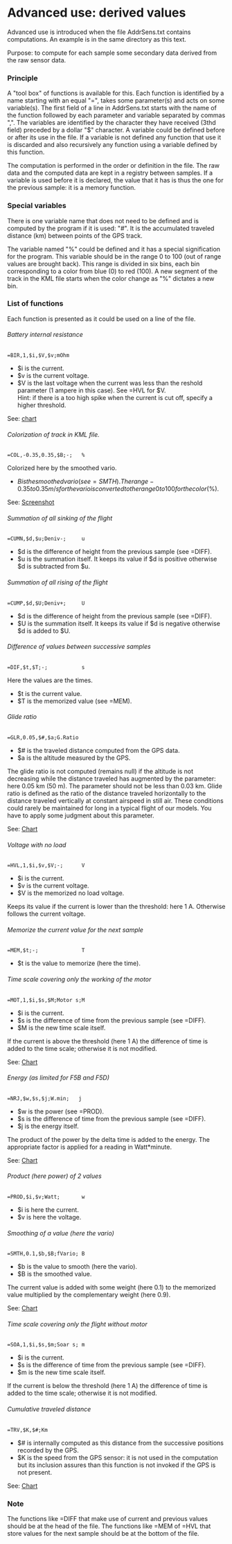 # Advanced use: derived values

Advanced use is introduced when the file AddrSens.txt contains
computations. An example is in the same directory as this text.

Purpose: to compute for each sample some secondary data
derived from the raw sensor data.

### Principle

A "tool box" of functions is available for this. Each function
is identified by a name starting with an equal "=", takes
some parameter(s) and acts on some variable(s).
The first field of a line in AddrSens.txt starts with the name 
of the function followed by each parameter and variable 
separated by commas ",". The variables are identified
by the character they have received (3thd field) preceded by a
dollar "$" character. A variable could be defined before or after
its use in the file.
If a variable is not defined any function that use it is discarded
and also recursively any function using a variable defined 
by this function.

The computation is performed in the order or definition in the file.
The raw data and the computed data are kept in a registry between
samples. If a variable is used before it is declared, the value
that it has is thus the one for the previous sample: it is a
memory function.

### Special variables

There is one variable name that does not need to be defined and is
computed by the program if it is used: "\#". It is the accumulated
traveled distance (km) between points of the GPS track.

The variable named "%" could be defined and it has a special
signification for the program. This variable should be in the range
0 to 100 (out of range values are brought back). This range is divided
in six bins, each bin corresponding to a color from blue (0) to red (100).
A new segment of the track in the KML file starts when the color
change as "%" dictates a new bin.


### List of functions

Each function is presented as it could be used on a line of the file.

###### Battery internal resistance

    =BIR,1,$i,$V,$v;mOhm  

+ $i is the current. 
+ $v is the current voltage.
+ $V is the last voltage when the current was less than the reshold
 parameter (1 ampere in this case). See =HVL for $V.   
Hint: if there is a too high spike when the current is cut off,
specify a higher threshold.

See: [chart](Gallery/MSB_0095_17_4_12.jpg)

###### Colorization of track in KML file.

    =COL,-0.35,0.35,$B;-;   %

Colorized here by the smoothed vario.
+ $B is the smoothed vario (see =SMTH). The range -0.35 to 0.35 m/s
for the vario is converted to the range 0 to 100 for the color ($%). 

See: [Screenshot](Gallery/Screenshot_2017-11-22-15-49-49.jpg)

###### Summation of all sinking of the flight

    =CUMN,$d,$u;Deniv-;     u

+ $d is the difference of height
from the previous sample (see =DIFF).
+ $u is the summation itself.
It keeps its value if $d is positive otherwise $d is subtracted
from $u.

###### Summation of all rising of the flight

    =CUMP,$d,$U;Deniv+;     U

+ $d is the difference of height
from the previous sample (see =DIFF).
+ $U is the summation itself.
It keeps its value if $d is negative otherwise $d is added to $U.

###### Difference of values between successive samples

    =DIF,$t,$T;-;           s

Here the values are the times.

+ $t is the current value.
+ $T is the memorized value (see =MEM).

###### Glide ratio

    =GLR,0.05,$#,$a;G.Ratio

+ $# is the traveled distance computed from the GPS data.
+ $a is the altitude measured by the GPS.

The glide ratio is not computed (remains null) if the altitude
is not decreasing while the distance traveled has augmented
by the parameter: here 0.05 km (50 m). The parameter should not
be less than 0.03 km.
Glide ratio is defined as the ratio of the distance traveled
horizontally to the distance traveled vertically at constant
airspeed in still air. These conditions could rarely be maintained
for long in a typical flight of our models. You have to apply
some judgment about this parameter.

See: [Chart](Gallery/MSB_0083_12_3_15.jpg)

###### Voltage with no load

    =HVL,1,$i,$v,$V;-;      V

+ $i is the current. 
+ $v is the current voltage.
+ $V is the memorized no load voltage.

Keeps its value if the current is lower than the threshold: here 1 A.
Otherwise follows the current voltage.

###### Memorize the current value for the next sample

    =MEM,$t;-;              T

+ $t is the value
to memorize (here the time).

###### Time scale covering only the working of the motor

    =MOT,1,$i,$s,$M;Motor s;M

+ $i is the current.
+ $s is the difference of time from the previous sample (see =DIFF).
+ $M is the new time scale itself.

If the current is above the threshold (here 1 A) the difference
of time is added to the time scale; otherwise it is not modified.

See: [Chart](Gallery/MSB_0095_17_4_12.jpg)

###### Energy (as limited for F5B and F5D)

    =NRJ,$w,$s,$j;W.min;   j
+ $w is the power (see =PROD).
+ $s is the difference of time from the previous sample (see =DIFF).
+ $j is the energy itself.

The product of the power by the delta time is added to the energy.
The appropriate factor is applied for a reading in Watt\*minute.

See: [Chart](Gallery/MSB_0095_0_4_11.jpg)

###### Product (here power) of 2 values

    =PROD,$i,$v;Watt;       w
+ $i is here the current.
+ $v is here the voltage.

###### Smoothing of a value (here the vario)

    =SMTH,0.1,$b,$B;fVario; B

+ $b is the value to smooth
(here the vario).
+ $B is the smoothed value.

The current value is added with some weight (here 0.1) to the
memorized value multiplied by the complementary weight (here 0.9). 

See: [Chart](Gallery/MSB_0069_0_4_10_3.jpg)

###### Time scale covering only the flight without motor

    =SOA,1,$i,$s,$m;Soar s; m
+ $i is the current.
+ $s is the difference of time from the previous sample (see =DIFF).
+ $m is the new time scale itself.

If the current is below the threshold (here 1 A) the difference
of time is added to the time scale; otherwise it is not modified.

###### Cumulative traveled distance

    =TRV,$K,$#;Km

+ $# is internally computed as this
distance from the successive positions recorded by the GPS.
+ $K is the speed from the GPS sensor: it is not used in the
computation but its inclusion assures than this function
is not invoked if the GPS is not present. 

See: [Chart](Gallery/MSB_0095_17_4_12.jpg)

### Note

The functions like =DIFF that make use of current and previous
values should be at the head of the file.
The functions like =MEM of =HVL that store values for the next sample
should be at the bottom of the file.

